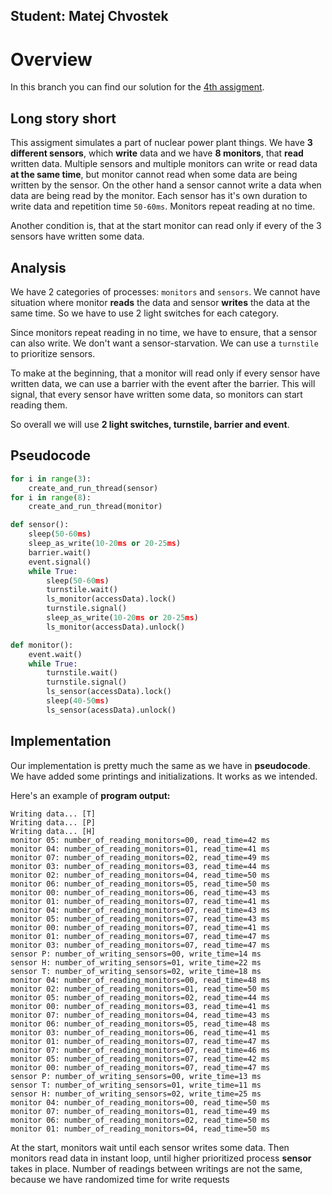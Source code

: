 ## Student: Matej Chvostek
# Overview
In this branch you can find our solution for the [4th assigment](https://uim.fei.stuba.sk/i-ppds/4-cvicenie-vecerajuci-filozofi-atomova-elektraren-%f0%9f%8d%bd%ef%b8%8f/).

## Long story short
This assigment simulates a part of nuclear power plant things. We have **3 different sensors**, which **write** data and we have **8 monitors**, that **read** written data.
Multiple sensors and multiple monitors can write or read data **at the same time**, but monitor cannot read when some data are being written by the sensor. On the other hand a sensor
cannot write a data when data are being read by the monitor. Each sensor has it's own duration to write data and repetition time `50-60ms`. Monitors repeat reading at no time.

Another condition is, that at the start monitor can read only if every of the 3 sensors have written some data.

## Analysis
We have 2 categories of processes: `monitors` and `sensors`. We cannot have situation where monitor **reads** the data and sensor **writes** the data at the same time.
So we have to use 2 light switches for each category.

Since monitors repeat reading in no time, we have to ensure, that a sensor can also write. We don't want a sensor-starvation. We can use a `turnstile` to prioritize sensors.

To make at the beginning, that a monitor will read only if every sensor have written data, we can use a barrier with the event after the barrier. This will signal, that
every sensor have written some data, so monitors can start reading them.

So overall we will use **2 light switches, turnstile, barrier and event**.

## Pseudocode
```python
for i in range(3):
    create_and_run_thread(sensor)
for i in range(8):
    create_and_run_thread(monitor)
```

```python
def sensor():
    sleep(50-60ms)
    sleep_as_write(10-20ms or 20-25ms)
    barrier.wait()
    event.signal()
    while True:
        sleep(50-60ms)
        turnstile.wait()
        ls_monitor(accessData).lock()
        turnstile.signal()
        sleep_as_write(10-20ms or 20-25ms)
        ls_monitor(accessData).unlock()
```

```python
def monitor():
    event.wait()
    while True:
        turnstile.wait()
        turnstile.signal()
        ls_sensor(accessData).lock()
        sleep(40-50ms)
        ls_sensor(acessData).unlock()
```

## Implementation
Our implementation is pretty much the same as we have in **pseudocode**. We have added some printings and initializations. It works as we intended.

Here's an example of **program output:**

```
Writing data... [T]
Writing data... [P]
Writing data... [H]
monitor 05: number_of_reading_monitors=00, read_time=42 ms
monitor 04: number_of_reading_monitors=01, read_time=41 ms
monitor 07: number_of_reading_monitors=02, read_time=49 ms
monitor 03: number_of_reading_monitors=03, read_time=44 ms
monitor 02: number_of_reading_monitors=04, read_time=50 ms
monitor 06: number_of_reading_monitors=05, read_time=50 ms
monitor 00: number_of_reading_monitors=06, read_time=43 ms
monitor 01: number_of_reading_monitors=07, read_time=41 ms
monitor 04: number_of_reading_monitors=07, read_time=43 ms
monitor 05: number_of_reading_monitors=07, read_time=43 ms
monitor 00: number_of_reading_monitors=07, read_time=41 ms
monitor 01: number_of_reading_monitors=07, read_time=47 ms
monitor 03: number_of_reading_monitors=07, read_time=47 ms
sensor P: number_of_writing_sensors=00, write_time=14 ms
sensor H: number_of_writing_sensors=01, write_time=22 ms
sensor T: number_of_writing_sensors=02, write_time=18 ms
monitor 04: number_of_reading_monitors=00, read_time=48 ms
monitor 02: number_of_reading_monitors=01, read_time=50 ms
monitor 05: number_of_reading_monitors=02, read_time=44 ms
monitor 00: number_of_reading_monitors=03, read_time=41 ms
monitor 07: number_of_reading_monitors=04, read_time=43 ms
monitor 06: number_of_reading_monitors=05, read_time=48 ms
monitor 03: number_of_reading_monitors=06, read_time=41 ms
monitor 01: number_of_reading_monitors=07, read_time=47 ms
monitor 07: number_of_reading_monitors=07, read_time=46 ms
monitor 05: number_of_reading_monitors=07, read_time=42 ms
monitor 00: number_of_reading_monitors=07, read_time=47 ms
sensor P: number_of_writing_sensors=00, write_time=13 ms
sensor T: number_of_writing_sensors=01, write_time=11 ms
sensor H: number_of_writing_sensors=02, write_time=25 ms
monitor 04: number_of_reading_monitors=00, read_time=50 ms
monitor 07: number_of_reading_monitors=01, read_time=49 ms
monitor 06: number_of_reading_monitors=02, read_time=50 ms
monitor 01: number_of_reading_monitors=04, read_time=50 ms
```

At the start, monitors wait until each sensor writes some data. Then monitors read data in instant loop, until higher prioritized process **sensor** takes in place. Number of readings between writings
are not the same, because we have randomized time for write requests
